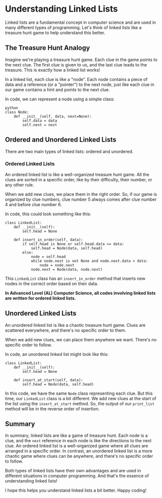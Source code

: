 # Understanding Linked Lists

Linked lists are a fundamental concept in computer science and are used in many different types of programming. Let's think of linked lists like a treasure hunt game to help understand this better.

## The Treasure Hunt Analogy

Imagine we're playing a treasure hunt game. Each clue in the game points to the next clue. The first clue is given to us, and the last clue leads to the treasure. This is exactly how a linked list works!

In a linked list, each clue is like a "node". Each node contains a piece of data and a reference (or a "pointer") to the next node, just like each clue in our game contains a hint and points to the next clue.

In code, we can represent a node using a simple class:

```
python
class Node:
    def __init__(self, data, next=None):
        self.data = data
        self.next = next
```

## Ordered and Unordered Linked Lists
There are two main types of linked lists: ordered and unordered.

### Ordered Linked Lists
An ordered linked list is like a well-organized treasure hunt game. All the clues are sorted in a specific order, like by their difficulty, their number, or any other rule.

When we add new clues, we place them in the right order. So, if our game is organized by clue numbers, clue number 5 always comes after clue number 4 and before clue number 6.

In code, this could look something like this:

```
class LinkedList:
    def __init__(self):
        self.head = None

    def insert_in_order(self, data):
        if self.head is None or self.head.data >= data:
            self.head = Node(data, self.head)
        else:
            node = self.head
            while node.next is not None and node.next.data < data:
                node = node.next
            node.next = Node(data, node.next)
```

This `LinkedList` class has an `insert_in_order` method that inserts new nodes in the correct order based on their data.

**In Advanced Level (AL) Computer Science, all codes involving linked lists are written for ordered linked lists.**

## Unordered Linked Lists
An unordered linked list is like a chaotic treasure hunt game. Clues are scattered everywhere, and there's no specific order to them.

When we add new clues, we can place them anywhere we want. There's no specific order to follow.

In code, an unordered linked list might look like this:

```
class LinkedList:
    def __init__(self):
        self.head = None

    def insert_at_start(self, data):
        self.head = Node(data, self.head)
```

In this code, we have the same `Node` class representing each clue. But this time, our `LinkedList` class is a bit different. We add new clues at the start of the list using the `insert_at_start` method. So, the output of our `print_list` method will be in the reverse order of insertion.

## Summary
In summary, linked lists are like a game of treasure hunt. Each node is a clue, and the `next` reference in each node is like the directions to the next clue. An ordered linked list is a well-organized game where all clues are arranged in a specific order. In contrast, an unordered linked list is a more chaotic game where clues can be anywhere, and there's no specific order to follow.

Both types of linked lists have their own advantages and are used in different situations in computer programming. And that's the essence of understanding linked lists!

I hope this helps you understand linked lists a bit better. Happy coding!
